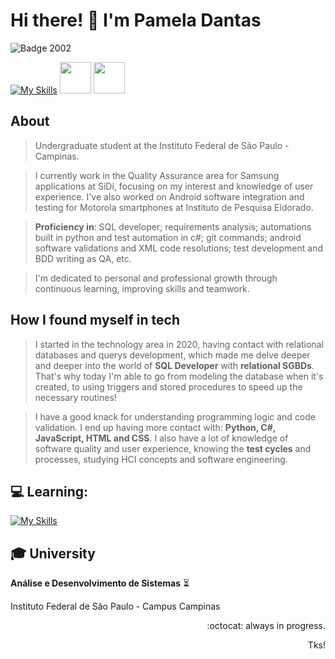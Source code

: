 # Hi there! 👋 I'm Pamela Dantas
![Badge 2002](http://img.shields.io/static/v1?label=2002&message=%20SHE/HER&color=red&style=for-the-badge)

[![My Skills](https://skillicons.dev/icons?i=mysql,py,cs,js,git)](https://skillicons.dev)
            <img src="https://cdn.jsdelivr.net/gh/devicons/devicon@latest/icons/sqldeveloper/sqldeveloper-original.svg"  width="50" height="50" />
            <img loading="lazy" src="https://cdn.jsdelivr.net/gh/devicons/devicon/icons/jira/jira-original-wordmark.svg" width="50" height="50"/>

## About
> Undergraduate student at the Instituto Federal de São Paulo - Campinas.

> I currently work in the Quality Assurance area for Samsung applications at SiDi, focusing on my interest and knowledge of user experience.
I've also worked on Android software integration and testing for Motorola smartphones at  Instituto de Pesquisa Eldorado.

>**Proficiency in**:
> SQL developer; requirements analysis; automations built in python and test automation in c#; git commands; android software validations and XML code resolutions; test development and BDD writing as QA, etc.

> I'm dedicated to personal and professional growth through continuous learning, improving skills and teamwork.


## How I found myself in tech
> I started in the technology area in 2020, having contact with relational databases and querys development, which made me delve deeper and deeper into the world of **SQL Developer** with **relational SGBDs**.
> That's why today I'm able to go from modeling the database when it's created, to using triggers and stored procedures to speed up the necessary routines!

> I have a good knack for understanding programming logic and code validation. I end up having more contact with: **Python, C#, JavaScript, HTML and CSS**. I also have a lot of knowledge of software quality and user experience, knowing the **test cycles** and processes, studying HCI concepts and software engineering.

## :computer: **Learning:**
> 
[![My Skills](https://skillicons.dev/icons?i=cs,js)](https://skillicons.dev)


## :mortar_board: University
**Análise e Desenvolvimento de Sistemas** :hourglass_flowing_sand:

Instituto Federal de São Paulo - Campus Campinas



<p align="right"> :octocat: always in progress. </p>
<p align="right"> Tks! </p>


